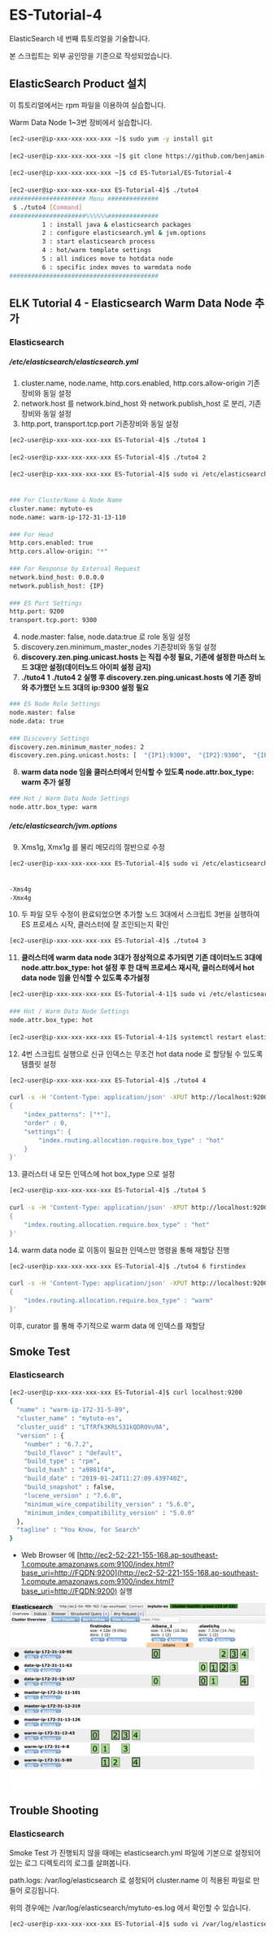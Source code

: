 # ES-Tutorial-4

ElasticSearch 네 번째 튜토리얼을 기술합니다.

본 스크립트는 외부 공인망을 기준으로 작성되었습니다.

## ElasticSearch Product 설치

이 튜토리얼에서는 rpm 파일을 이용하여 실습합니다.

Warm Data Node 1~3번 장비에서 실습합니다.

```bash
[ec2-user@ip-xxx-xxx-xxx-xxx ~]$ sudo yum -y install git

[ec2-user@ip-xxx-xxx-xxx-xxx ~]$ git clone https://github.com/benjamin-btn/ES-Tutorial.git

[ec2-user@ip-xxx-xxx-xxx-xxx ~]$ cd ES-Tutorial/ES-Tutorial-4

[ec2-user@ip-xxx-xxx-xxx-xxx ES-Tutorial-4]$ ./tuto4
##################### Menu ##############
 $ ./tuto4 [Command]
#####################%%%%%%##############
         1 : install java & elasticsearch packages
         2 : configure elasticsearch.yml & jvm.options
         3 : start elasticsearch process
         4 : hot/warm template settings
         5 : all indices move to hotdata node
         6 : specific index moves to warmdata node
#########################################

```

## ELK Tutorial 4 - Elasticsearch Warm Data Node 추가

### Elasticsearch
##### /etc/elasticsearch/elasticsearch.yml

1) cluster.name, node.name, http.cors.enabled, http.cors.allow-origin 기존장비와 동일 설정
2) network.host 를 network.bind_host 와 network.publish_host 로 분리, 기존장비와 동일 설정
3) http.port, transport.tcp.port 기존장비와 동일 설정

```bash
[ec2-user@ip-xxx-xxx-xxx-xxx ES-Tutorial-4]$ ./tuto4 1

[ec2-user@ip-xxx-xxx-xxx-xxx ES-Tutorial-4]$ ./tuto4 2

[ec2-user@ip-xxx-xxx-xxx-xxx ES-Tutorial-4]$ sudo vi /etc/elasticsearch/elasticsearch.yml


### For ClusterName & Node Name
cluster.name: mytuto-es
node.name: warm-ip-172-31-13-110

### For Head
http.cors.enabled: true
http.cors.allow-origin: "*"

### For Response by External Request
network.bind_host: 0.0.0.0
network.publish_host: {IP}

### ES Port Settings
http.port: 9200
transport.tcp.port: 9300

```

4) node.master: false, node.data:true 로 role 동일 설정
5) discovery.zen.minimum_master_nodes 기존장비와 동일 설정
6) **discovery.zen.ping.unicast.hosts 는 직접 수정 필요, 기존에 설정한 마스터 노드 3대만 설정(데이터노드 아이피 설정 금지)**
7) **./tuto4 1 ./tuto4 2 실행 후 discovery.zen.ping.unicast.hosts 에 기존 장비와 추가했던 노드 3대의 ip:9300 설정 필요**

```bash
### ES Node Role Settings
node.master: false
node.data: true

### Discovery Settings
discovery.zen.minimum_master_nodes: 2
discovery.zen.ping.unicast.hosts: [  "{IP1}:9300",  "{IP2}:9300",  "{IP3}:9300",  ]

```

8) **warm data node 임을 클러스터에서 인식할 수 있도록 node.attr.box_type: warm 추가 설정**

```bash
### Hot / Warm Data Node Settings
node.attr.box_type: warm

```

##### /etc/elasticsearch/jvm.options
9) Xms1g, Xmx1g 를 물리 메모리의 절반으로 수정

```bash
[ec2-user@ip-xxx-xxx-xxx-xxx ES-Tutorial-4]$ sudo vi /etc/elasticsearch/jvm.options


-Xms4g
-Xmx4g

```

10) 두 파일 모두 수정이 완료되었으면 추가할 노드 3대에서 스크립트 3번을 실행하여 ES 프로세스 시작, 클러스터에 잘 조인되는지 확인

```bash
[ec2-user@ip-xxx-xxx-xxx-xxx ES-Tutorial-4]$ ./tuto4 3

```

11) **클러스터에 warm data node 3대가 정상적으로 추가되면 기존 데이터노드 3대에 node.attr.box_type: hot 설정 후 한 대씩 프로세스 재시작, 클러스터에서 hot data node 임을 인식할 수 있도록 추가설정**

```bash
[ec2-user@ip-xxx-xxx-xxx-xxx ES-Tutorial-4-1]$ sudo vi /etc/elasticsearch/elasticsearch.yml

### Hot / Warm Data Node Settings
node.attr.box_type: hot

[ec2-user@ip-xxx-xxx-xxx-xxx ES-Tutorial-4-1]$ systemctl restart elasticsearch.service

```

12) 4번 스크립트 실행으로 신규 인덱스는 무조건 hot data node 로 할당될 수 있도록 템플릿 설정

```bash
[ec2-user@ip-xxx-xxx-xxx-xxx ES-Tutorial-4]$ ./tuto4 4

curl -s -H 'Content-Type: application/json' -XPUT http://localhost:9200/_template/estemplate -d '
{
    "index_patterns": ["*"],
    "order" : 0,
    "settings": {
        "index.routing.allocation.require.box_type" : "hot"
    }
}'

```

13) 클러스터 내 모든 인덱스에 hot box_type 으로 설정

```bash
[ec2-user@ip-xxx-xxx-xxx-xxx ES-Tutorial-4]$ ./tuto4 5

curl -s -H 'Content-Type: application/json' -XPUT http://localhost:9200/_all/_settings -d '
{
    "index.routing.allocation.require.box_type" : "hot"
}'

```

14) warm data node 로 이동이 필요한 인덱스만 명령을 통해 재할당 진행

```bash
[ec2-user@ip-xxx-xxx-xxx-xxx ES-Tutorial-4]$ ./tuto4 6 firstindex

curl -s -H 'Content-Type: application/json' -XPUT http://localhost:9200/$1/_settings -d '
{
    "index.routing.allocation.require.box_type" : "warm"
}'

```

이후, curator 를 통해 주기적으로 warm data 에 인덱스를 재할당

## Smoke Test

### Elasticsearch

```bash
[ec2-user@ip-xxx-xxx-xxx-xxx ES-Tutorial-4]$ curl localhost:9200
{
  "name" : "warm-ip-172-31-5-89",
  "cluster_name" : "mytuto-es",
  "cluster_uuid" : "LTfRfk3KRLS31kQDROVu9A",
  "version" : {
    "number" : "6.7.2",
    "build_flavor" : "default",
    "build_type" : "rpm",
    "build_hash" : "a9861f4",
    "build_date" : "2019-01-24T11:27:09.439740Z",
    "build_snapshot" : false,
    "lucene_version" : "7.6.0",
    "minimum_wire_compatibility_version" : "5.6.0",
    "minimum_index_compatibility_version" : "5.0.0"
  },
  "tagline" : "You Know, for Search"
}

```

* Web Browser 에 [http://ec2-52-221-155-168.ap-southeast-1.compute.amazonaws.com:9100/index.html?base_uri=http://FQDN:9200](http://ec2-52-221-155-168.ap-southeast-1.compute.amazonaws.com:9100/index.html?base_uri=http://FQDN:9200) 실행

![Optional Text](image/es-head.png)

## Trouble Shooting

### Elasticsearch
Smoke Test 가 진행되지 않을 때에는 elasticsearch.yml 파일에 기본으로 설정되어있는 로그 디렉토리의 로그를 살펴봅니다.

path.logs: /var/log/elasticsearch 로 설정되어 cluster.name 이 적용된 파일로 만들어 로깅됩니다.

위의 경우에는 /var/log/elasticsearch/mytuto-es.log 에서 확인할 수 있습니다.

```bash
[ec2-user@ip-xxx-xxx-xxx-xxx ES-Tutorial-4]$ sudo vi /var/log/elasticsearch/mytuto-es.log
```


